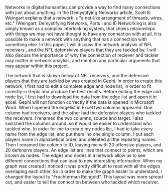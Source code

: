 Networks in digital humanities can provide a way to find many connections with just about anything. In the Demystifying Networks article, Scott B. Weingart explains that a network is "a net-like arrangment of threads, wires, etc." (Weingart, Demystifying Networks, Parts I and II) Networking is also simply known as a complex interlocking system, that shows relaionships with things we may not have thought to have any connection with at all. It is possible to make a network with anything that has a connection with something else. In this paper, I will discuss the network analysis of NFL receivers , and the NFL defensivive players that they are tackled by. I will also discuss the importance of why the connection of reciever and tackler may matter in network anaylsis, and mention any particular arguments that may appear within this project.

The network that is shown below of NFL receivers, and the defensive players that they are tackled by was created in Gephi. In order to create this network, I first had to edit a complete edge and node list, in order to fit corectly in Gephi and produce the best results. Before editing the edge and node list, I first had to download the data from the edge list and open it in excel. Gephi will not function correctly if the data is opened in Microsoft Word. When I opened the edgelist in Excel two columns appeared. One column had receivers, and the other had the defensive players who tackled the receivers. I renamed the two columns, source and target. I also switched the columns around, so it would be easier to understand who tackled who. In order for me to create my nodes list, I had to take every name from the edge list, and put them ino one single column. I put each players name in alphabetical order, and deleated all the repeating names. Then I renamed the column to ID, leaving me with 20 offensive players, and 20 defensive players. An edge list are lines that connect to points, which are known as nodes. The edges and nodes in a network allow us to see different connections that can lead to new interesting information. When my graph was created I noticed it was pretty difficult to read with all the edges overlaping each other. So in order to make the graph easier to understand, I changed the layout to "Fruchterman Reingold". This layout was more spread out, and easier to tell the connection between who tackled which receiver. 
